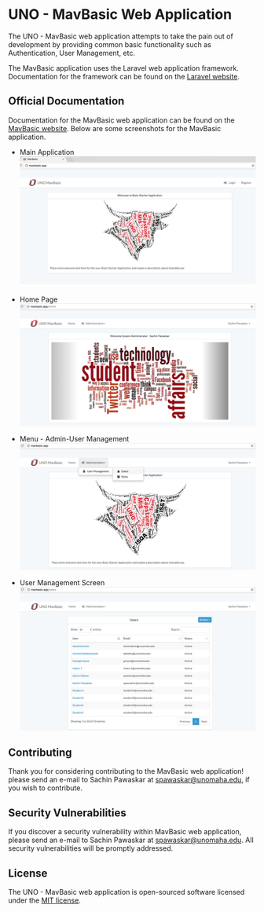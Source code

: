 # UNO - MavBasic Web Application

The UNO - MavBasic web application attempts to take the pain out of development by providing common basic functionality such as Authentication, User Management, etc.

The MavBasic application uses the Laravel web application framework. Documentation for the framework can be found on the [Laravel website](http://laravel.com/docs).

## Official Documentation

Documentation for the MavBasic web application can be found on the [MavBasic website](https://sachinpawaskaruno.github.io/mavbasic/).
Below are some screenshots for the MavBasic application.

* Main Application
![alt text](/docs/screenshots/main.png "MavBasic Start Screen")

* Home Page
![alt text](/docs/screenshots/home.png "MavBasic Start Screen")

* Menu - Admin-User Management
![alt text](/docs/screenshots/menu-admin-user-management.png "MavBasic Start Screen")

* User Management Screen
![alt text](/docs/screenshots/user-management.png "MavBasic Start Screen")

## Contributing

Thank you for considering contributing to the MavBasic web application! please send an e-mail to Sachin Pawaskar at spawaskar@unomaha.edu, if you wish to contribute.

## Security Vulnerabilities

If you discover a security vulnerability within MavBasic web application, please send an e-mail to Sachin Pawaskar at spawaskar@unomaha.edu. All security vulnerabilities will be promptly addressed.

## License

The UNO - MavBasic web application is open-sourced software licensed under the [MIT license](http://opensource.org/licenses/MIT).
